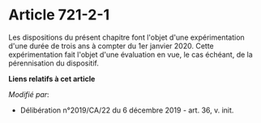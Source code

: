 # Article 721-2-1

Les dispositions du présent chapitre font l'objet d'une expérimentation d'une durée de trois ans à compter du 1er janvier
2020. Cette expérimentation fait l'objet d'une évaluation en vue, le cas échéant, de la pérennisation du dispositif.

**Liens relatifs à cet article**

_Modifié par_:

  - Délibération n°2019/CA/22 du 6 décembre 2019 - art. 36, v. init.
